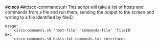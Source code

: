 #**cisco**
##cisco-commands.sh
This script will take a list of hosts and commands from a file and run them, sending the output to the screen and writing to a file identified by fileID.
    
    Usage:
        cisco-commands.sh 'host-file' 'commands-file' 'fileID'
    Ex:
        cisco-commands.sh hosts.txt commands.txt interfaces